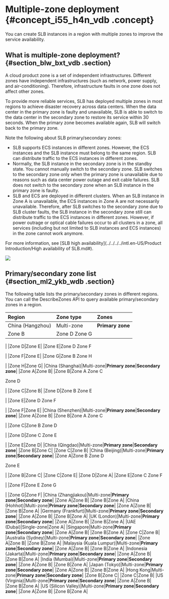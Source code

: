 # Multiple-zone deployment {#concept_i55_h4n_vdb .concept}

You can create SLB instances in a region with multiple zones to improve the service availability.

## What is multiple-zone deployment? {#section_blw_bxt_vdb .section}

A cloud product zone is a set of independent infrastructures. Different zones have independent infrastructures \(such as network, power supply, and air-conditioning\). Therefore, infrastructure faults in one zone does not affect other zones.

To provide more reliable services, SLB has deployed multiple zones in most regions to achieve disaster recovery across data centers. When the data center in the primary zone is faulty and unavailable, SLB is able to switch to the data center in the secondary zone to restore its service within 30 seconds. When the primary zone becomes available again, SLB will switch back to the primary zone.

Note the following about SLB primary/secondary zones:

-   SLB supports ECS instances in different zones. However, the ECS instances and the SLB instance must belong to the same region. SLB can distribute traffic to the ECS instances in different zones.
-   Normally, the SLB instance in the secondary zone is in the standby state. You cannot manually switch to the secondary zone. SLB switches to the secondary zone only when the primary zone is unavailable due to reasons such as data center power outage and exit cable failures. SLB does not switch to the secondary zone when an SLB instance in the primary zone is faulty.
-   SLB and ECS are deployed in different clusters. When an SLB instance in Zone A is unavailable, the ECS instances in Zone A are not necessarily unavailable. Therefore, after SLB switches to the secondary zone due to SLB cluster faults, the SLB instance in the secondary zone still can distribute traffic to the ECS instances in different zones. However, if power outrage or optical cable failures occur to all clusters in a zone, all services \(including but not limited to SLB instances and ECS instances\) in the zone cannot work anymore.

For more information, see [SLB high availability](../../../../intl.en-US/Product Introduction/High availability of SLB.md#).

![](http://static-aliyun-doc.oss-cn-hangzhou.aliyuncs.com/assets/img/15693/156108743549077_en-US.png)

## Primary/secondary zone list {#section_ml2_ykb_wdb .section}

The following table lists the primary/secondary zones in different regions. You can call the DescribeZones API to query available primary/secondary zones in a region.

|Region|Zone type|Zones|
|:-----|:--------|:----|
|China \(Hangzhou\)|Multi-zone|**Primary zone**|**Secondary zone**|
|Zone B|Zone D Zone G

 |
|Zone D|Zone E|
|Zone E|Zone D Zone F

 |
|Zone F|Zone E|
|Zone G|Zone B Zone H

 |
|Zone H|Zone G|
|China \(Shanghai\)|Multi-zone|**Primary zone**|**Secondary zone**|
|Zone A|Zone B|
|Zone B|Zone A Zone C

 Zone D

 |
|Zone C|Zone B|
|Zone D|Zone B Zone E

 |
|Zone E|Zone D Zone F

 |
|Zone F|Zone E|
|China \(Shenzhen\)|Multi-zone|**Primary zone**|**Secondary zone**|
|Zone A|Zone B|
|Zone B|Zone A Zone C

 |
|Zone C|Zone B Zone D

 |
|Zone D|Zone C Zone E

 |
|Zone E|Zone D|
|China \(Qingdao\)|Multi-zone|**Primary zone**|**Secondary zone**|
|Zone B|Zone C|
|Zone C|Zone B|
|China \(Beijing\)|Multi-zone|**Primary zone**|**Secondary zone**|
|Zone A|Zone B Zone D

 Zone E

 |
|Zone B|Zone C|
|Zone C|Zone E|
|Zone D|Zone A|
|Zone E|Zone C Zone F

 |
|Zone F|Zone E Zone G

 |
|Zone G|Zone F|
|China \(Zhangjiakou\)|Multi-zone|**Primary zone**|**Secondary zone**|
|Zone A|Zone B|
|Zone B|Zone A|
|China \(Hohhot\)|Multi-zone|**Primary zone**|**Secondary zone**|
|Zone A|Zone B|
|Zone B|Zone A|
|Germany \(Frankfurt\)|Multi-zone|**Primary zone**|**Secondary zone**|
|Zone A|Zone B|
|Zone B|Zone A|
|UK \(London\)|Multi-zone|**Primary zone**|**Secondary zone**|
|Zone A|Zone B|
|Zone B|Zone A|
|UAE \(Dubai\)|Single-zone|Zone A|
|Singapore|Multi-zone|**Primary zone**|**Secondary zone**|
|Zone A|Zone B|
|Zone B|Zone A|
|Zone C|Zone B|
|Australia \(Sydney\)|Multi-zone|**Primary zone**|**Secondary zone**|
|Zone A|Zone B|
|Zone B|Zone A|
|Malaysia \(Kuala Lumpur\)|Multi-zone|**Primary zone**|**Secondary zone**|
|Zone A|Zone B|
|Zone B|Zone A|
|Indonesia \(Jakarta\)|Multi-zone|**Primary zone**|**Secondary zone**|
|Zone A|Zone B|
|Zone B|Zone A|
|India \(Mumbai\)|Multi-zone|**Primary zone**|**Secondary zone**|
|Zone A|Zone B|
|Zone B|Zone A|
|Japan \(Tokyo\)|Multi-zone|**Primary zone**|**Secondary zone**|
|Zone A|Zone B|
|Zone B|Zone A|
|Hong Kong|Multi-zone|**Primary zone**|**Secondary zone**|
|Zone B|Zone C|
|Zone C|Zone B|
|US \(Virginia\)|Multi-zone|**Primary zone**|**Secondary zone**|
|Zone A|Zone B|
|Zone B|Zone A|
|US \(Silicon Valley\)|Multi-zone|**Primary zone**|**Secondary zone**|
|Zone A|Zone B|
|Zone B|Zone A|

